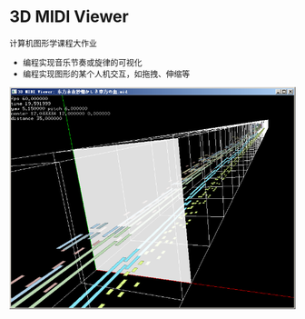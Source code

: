 ﻿# 3D MIDI Viewer
计算机图形学课程大作业

* 编程实现音乐节奏或旋律的可视化
* 编程实现图形的某个人机交互，如拖拽、伸缩等

![screenshot](/screenshot.png)
